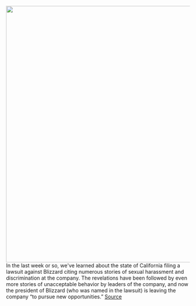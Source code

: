 <img src='https://cdn.vox-cdn.com/thumbor/ZhutJUOPp5TZG-3lMVd17py6xFY=/0x0:2040x1360/1200x800/filters:focal(857x517:1183x843)/cdn.vox-cdn.com/uploads/chorus_image/image/69671218/acastro_210729_1777_blizzard_0002.0.jpg' width='700px' /><br/>
In the last week or so, we've learned about the state of California filing a lawsuit against Blizzard citing numerous stories of sexual harassment and discrimination at the company. The revelations have been followed by even more stories of unacceptable behavior by leaders of the company, and now the president of Blizzard (who was named in the lawsuit) is leaving the company “to pursue new opportunities.”
<a href='https://www.theverge.com/2021/8/3/22607356/blizzard-president-leaving-harassment-protest-brack'> Source <a/>